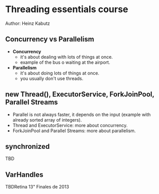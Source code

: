 # Threading essentials course
Author: Heinz Kabutz

## Concurrency vs Parallelism
* **Concurrency**
    * it's about dealing with lots of things at once.
    * example of the bus o waiting at the airport.
* **Parallelism**
    * it's about doing lots of things at once.
    * you usually don't use threads.


## new Thread(), ExecutorService, ForkJoinPool, Parallel Streams
* Parallel is not always faster, it depends on the input (example with already sorted array of integers).
* Thread and ExecutorService: more about concurrency.
* ForkJoinPool and Parallel Streams: more about parallelism.

## synchronized
TBD

## VarHandles
TBDRetina 13" Finales de 2013